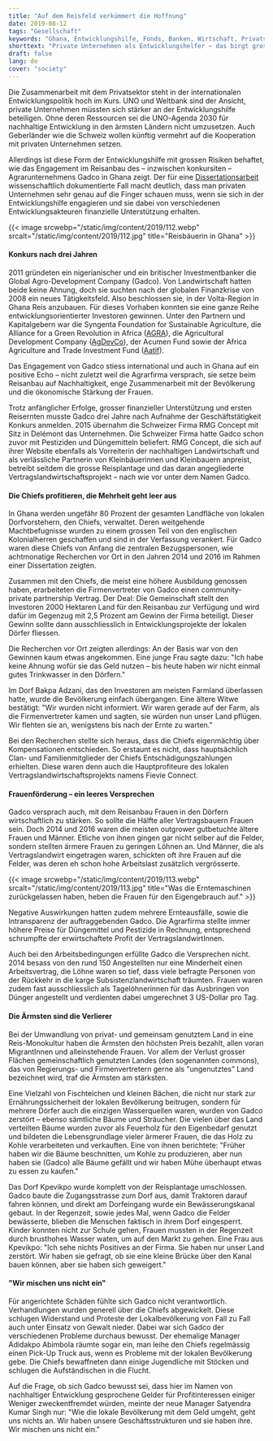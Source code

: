 ```yaml
---
title: "Auf dem Reisfeld verkümmert die Hoffnung"
date: 2019-08-12
tags: "Gesellschaft"
keywords: "Ghana, Entwicklungshilfe, Fonds, Banken, Wirtschaft, Privatsektor, Gadco, Syngenta, AGRA, AgDevCo, Entwicklungspolitik"
shorttext: "Private Unternehmen als Entwicklungshelfer – das birgt grosse Risiken. Fallstudie einer Schweizer Agrarfirma in Ghana."
draft: false
lang: de
cover: "society"
---
```


Die Zusammenarbeit mit dem Privatsektor steht in der internationalen Entwicklungspolitik hoch im Kurs. UNO und Weltbank sind der Ansicht, private Unternehmen müssten sich stärker an der Entwicklungshilfe beteiligen. Ohne deren Ressourcen sei die UNO-Agenda 2030 für nachhaltige Entwicklung in den ärmsten Ländern nicht umzusetzen. Auch Geberländer wie die Schweiz wollen künftig vermehrt auf die Kooperation mit privaten Unternehmen setzen.

Allerdings ist diese Form der Entwicklungshilfe mit grossen Risiken behaftet, wie das Engagement im Reisanbau des – inzwischen konkursiten – Agrarunternehmens Gadco in Ghana zeigt. Der für eine [Dissertationsarbeit](https://www.anthro.unibe.ch/ueber_uns/world_commons_week/index_ger.html "GHANA: Institutional change, gender and power relations. Case study of a ‘best practice’ large-scale land acquisition in Ghana.") wissenschaftlich dokumentierte Fall macht deutlich, dass man privaten Unternehmen sehr genau auf die Finger schauen muss, wenn sie sich in der Entwicklungshilfe engagieren und sie dabei von verschiedenen Entwicklungsakteuren finanzielle Unterstützung erhalten.

{{< image srcwebp="/static/img/content/2019/112.webp" srcalt="/static/img/content/2019/112.jpg" title="Reisbäuerin in Ghana" >}}

#### Konkurs nach drei Jahren

2011 gründeten ein nigerianischer und ein britischer Investmentbanker die Global Agro-Development Company (Gadco). Von Landwirtschaft hatten beide keine Ahnung, doch sie suchten nach der globalen Finanzkrise von 2008 ein neues Tätigkeitsfeld. Also beschlossen sie, in der Volta-Region in Ghana Reis anzubauen. Für dieses Vorhaben konnten sie eine ganze Reihe entwicklungsorientierter Investoren gewinnen. Unter den Partnern und Kapitalgebern war die Syngenta Foundation for Sustainable Agriculture, die Alliance for a Green Revolution in Africa ([AGRA](https://en.wikipedia.org/wiki/Alliance_for_a_Green_Revolution_in_Africa "Alliance for a Green Revolution in Africa")), die Agricultural Development Company ([AgDevCo](https://en.wikipedia.org/wiki/AgDevCo "AgDevCo")), der Acumen Fund sowie der Africa Agriculture and Trade Investment Fund ([Aatif](https://www.aatif.lu/home.html "Africa Agriculture and Trade Investment Fund")).

Das Engagement von Gadco stiess international und auch in Ghana auf ein positive Echo – nicht zuletzt weil die Agrarfirma versprach, sie setze beim Reisanbau auf Nachhaltigkeit, enge Zusammenarbeit mit der Bevölkerung und die ökonomische Stärkung der Frauen.

Trotz anfänglicher Erfolge, grosser finanzieller Unterstützung und ersten Reisernten musste Gadco drei Jahre nach Aufnahme der Geschäftstätigkeit Konkurs anmelden. 2015 übernahm die Schweizer Firma RMG Concept mit Sitz in Delémont das Unternehmen. Die Schweizer Firma hatte Gadco schon zuvor mit Pestiziden und Düngemitteln beliefert. RMG Concept, die sich auf ihrer Website ebenfalls als Vorreiterin der nachhaltigen Landwirtschaft und als verlässliche Partnerin von Kleinbäuerinnen und Kleinbauern anpreist, betreibt seitdem die grosse Reisplantage und das daran angegliederte Vertragslandwirtschaftsprojekt – nach wie vor unter dem Namen Gadco.

#### Die Chiefs profitieren, die Mehrheit geht leer aus

In Ghana werden ungefähr 80 Prozent der gesamten Landfläche von lokalen Dorfvorstehern, den Chiefs, verwaltet. Deren weitgehende Machtbefugnisse wurden zu einem grossen Teil von den englischen Kolonialherren geschaffen und sind in der Verfassung verankert. Für Gadco waren diese Chiefs von Anfang die zentralen Bezugspersonen, wie achtmonatige Recherchen vor Ort in den Jahren 2014 und 2016 im Rahmen einer Dissertation zeigten.

Zusammen mit den Chiefs, die meist eine höhere Ausbildung genossen haben, erarbeiteten die Firmenvertreter von Gadco einen community-private partnership Vertrag. Der Deal: Die Gemeinschaft stellt den Investoren 2000 Hektaren Land für den Reisanbau zur Verfügung und wird dafür im Gegenzug mit 2,5 Prozent am Gewinn der Firma beteiligt. Dieser Gewinn sollte dann ausschliesslich in Entwicklungsprojekte der lokalen Dörfer fliessen.

Die Recherchen vor Ort zeigten allerdings: An der Basis war von den Gewinnen kaum etwas angekommen. Eine junge Frau sagte dazu: "Ich habe keine Ahnung wofür sie das Geld nutzen – bis heute haben wir nicht einmal gutes Trinkwasser in den Dörfern."

Im Dorf Bakpa Adzani, das den Investoren am meisten Farmland überlassen hatte, wurde die Bevölkerung einfach übergangen. Eine ältere Witwe bestätigt: "Wir wurden nicht informiert. Wir waren gerade auf der Farm, als die Firmenvertreter kamen und sagten, sie würden nun unser Land pflügen. Wir flehten sie an, wenigstens bis nach der Ernte zu warten."

Bei den Recherchen stellte sich heraus, dass die Chiefs eigenmächtig über Kompensationen entschieden. So erstaunt es nicht, dass hauptsächlich Clan- und Familienmitglieder der Chiefs Entschädigungszahlungen erhielten. Diese waren denn auch die Hauptprofiteure des lokalen Vertragslandwirtschaftsprojekts namens Fievie Connect.

#### Frauenförderung – ein leeres Versprechen

Gadco versprach auch, mit dem Reisanbau Frauen in den Dörfern wirtschaftlich zu stärken. So sollte die Hälfte aller Vertragsbauern Frauen sein. Doch 2014 und 2016 waren die meisten outgrower gutbetuchte ältere Frauen und Männer. Etliche von ihnen gingen gar nicht selber auf die Felder, sondern stellten ärmere Frauen zu geringen Löhnen an. Und Männer, die als Vertragslandwirt eingetragen waren, schickten oft ihre Frauen auf die Felder, was deren eh schon hohe Arbeitslast zusätzlich vergrösserte.

{{< image srcwebp="/static/img/content/2019/113.webp" srcalt="/static/img/content/2019/113.jpg" title="Was die Erntemaschinen zurückgelassen haben, heben die Frauen für den Eigengebrauch auf." >}}

Negative Auswirkungen hatten zudem mehrere Ernteausfälle, sowie die Intransparenz der auftraggebenden Gadco. Die Agrarfirma stellte immer höhere Preise für Düngemittel und Pestizide in Rechnung, entsprechend schrumpfte der erwirtschaftete Profit der VertragslandwirtInnen. 

Auch bei den Arbeitsbedingungen erfüllte Gadco die Versprechen nicht. 2014 besass von den rund 150 Angestellten nur eine Minderheit einen Arbeitsvertrag, die Löhne waren so tief, dass viele befragte Personen von der Rückkehr in die karge Subsistenzlandwirtschaft träumten. Frauen waren zudem fast ausschliesslich als Tagelöhnerinnen für das Ausbringen von Dünger angestellt und verdienten dabei umgerechnet 3 US-Dollar pro Tag.

#### Die Ärmsten sind die Verlierer

Bei der Umwandlung von privat- und gemeinsam genutztem Land in eine Reis-Monokultur haben die Ärmsten den höchsten Preis bezahlt, allen voran MigrantInnen und alleinstehende Frauen. Vor allem der Verlust grosser Flächen gemeinschaftlich genutzten Landes (den sogenannten commons), das von Regierungs- und Firmenvertretern gerne als "ungenutztes" Land bezeichnet wird, traf die Ärmsten am stärksten.

Eine Vielzahl von Fischteichen und kleinen Bächen, die nicht nur stark zur Ernährungssicherheit der lokalen Bevölkerung beitrugen, sondern für mehrere Dörfer auch die einzigen Wasserquellen waren, wurden von Gadco zerstört ­– ebenso sämtliche Bäume und Sträucher. Die vielen über das Land verteilten Bäume wurden zuvor als Feuerholz für den Eigenbedarf genutzt und bildeten die Lebensgrundlage vieler ärmerer Frauen, die das Holz zu Kohle verarbeiteten und verkauften. Eine von ihnen berichtete: "Früher haben wir die Bäume beschnitten, um Kohle zu produzieren, aber nun haben sie (Gadco) alle Bäume gefällt und wir haben Mühe überhaupt etwas zu essen zu kaufen."

Das Dorf Kpevikpo wurde komplett von der Reisplantage umschlossen. Gadco baute die Zugangsstrasse zum Dorf aus, damit Traktoren darauf fahren können, und direkt am Dorfeingang wurde ein Bewässerungskanal gebaut. In der Regenzeit, sowie jedes Mal, wenn Gadco die Felder bewässerte, blieben die Menschen faktisch in ihrem Dorf eingesperrt. Kinder konnten nicht zur Schule gehen, Frauen mussten in der Regenzeit durch brusthohes Wasser waten, um auf den Markt zu gehen. Eine Frau aus Kpevikpo: "Ich sehe nichts Positives an der Firma. Sie haben nur unser Land zerstört. Wir haben sie gefragt, ob sie eine kleine Brücke über den Kanal bauen können, aber sie haben sich geweigert."

#### "Wir mischen uns nicht ein"

Für angerichtete Schäden fühlte sich Gadco nicht verantwortlich. Verhandlungen wurden generell über die Chiefs abgewickelt. Diese schlugen Widerstand und Proteste der Lokalbevölkerung von Fall zu Fall auch unter Einsatz von Gewalt nieder. Dabei war sich Gadco der verschiedenen Probleme durchaus bewusst. Der ehemalige Manager Adidakpo Abimbola räumte sogar ein, man leihe den Chiefs regelmässig einen Pick-Up Truck aus, wenn es Probleme mit der lokalen Bevölkerung gebe. Die Chiefs bewaffneten dann einige Jugendliche mit Stöcken und schlugen die Aufständischen in die Flucht.

Auf die Frage, ob sich Gadco bewusst sei, dass hier im Namen von nachhaltiger Entwicklung gesprochene Gelder für Profitinteressen einiger Weniger zweckentfremdet würden, meinte der neue Manager Satyendra Kumar Singh nur: "Wie die lokale Bevölkerung mit dem Geld umgeht, geht uns nichts an. Wir haben unsere Geschäftsstrukturen und sie haben ihre. Wir mischen uns nicht ein."
